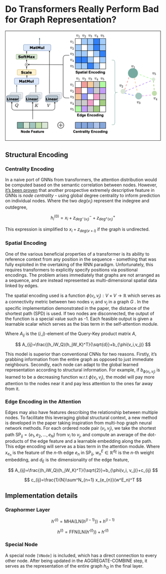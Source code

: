 # Do Transformers Really Perform Bad for Graph Representation?

![Graphormer architecture](img/architecture.png)


## Structural Encoding

### Centrality Encoding

In a naive port of GNNs from transformers, the attention distribution would be computed based on the semantic correlation between nodes. However, [it’s been proven](https://journals.sagepub.com/doi/10.1177/1354856510394539) that another prospective extremely descriptive feature in GNNs is *node centrality* - using global degree centrality to inform prediction on individual nodes. Where the two $deg(v_i)$ represent the indegree and outdegree,

$$
h_i^{(0)}=x_i+z^-_{deg^-(v_i)}+z^+_{deg^+(v_i)}
$$

This expression is simplified to $x_i+z_{deg(v+i)}$ if the graph is undirected.

### Spatial Encoding

One of the various beneficial properties of a transformer is its ability to reference context from any position in the sequence - something that was fully exploited in the overtaking of the RNN paradigm. Unfortunately, this requires transformers to explicitly specify positions via positional encodings. The problem arises immediately that graphs are not arranged as a sequence, and are instead represented as multi-dimensional spatial data linked by edges.

The spatial encoding used is a function $\phi(v_i,v_j):V\times{V}\rightarrow \mathbb{R}$ which serves as a connectivity metric between two nodes $v_i$ and $v_j$ in a graph $G$
. In the specific implementation demonstrated in the paper, the distance of the shortest path (SPD) is used. If two nodes are disconnected, the output of the function is a special value such as -1. Each feasible output is given a learnable scalar which serves as the bias term in the self-attention module. 

Where $A_{ij}$ is the $(i,j)$-element of the Query-Key product matrix $A$,

$$
A_{ij}=\frac{(h_iW_Q)(h_jW_K)^T}{\sqrt{d}}+b_{\phi(v_i,v_j)}
$$

This model is superior than conventional CNNs for two reasons. Firstly, it’s grabbing information from the entire graph as opposed to just immediate neighbours. Secondly, each node can adapt to the global learned representation according to structural information. For example, if $b_{\phi(v_i, v_j)}$ is learned to be a decreasing function w.r.t $\phi(v_i, v_j)$, the model will pay more attention to the nodes near it and pay less attention to the ones far away from it.

### Edge Encoding in the Attention

Edges may also have features describing the relationship between multiple nodes. To facilitate this leveraging global structural context, a new method is developed in the paper taking inspiration from multi-hop graph neural network methods. For each ordered node pair $(v_i, v_j)$, we take the shortest path $\text{SP}_{ij}=(e_1,e_2,...,e_N)$ from $v_i$ to $v_j$, and compute an average of the dot-products of the edge feature and a learnable embedding along the path. This edge encoding will serve as a bias term in the attention module. Where $x_{e_{n}}$ is the feature of the $n$-th edge $e_n$ in $\text{SP}_{ij}$, $w^E_n\in\mathbb{R}^{d_E}$ is the $n$-th weight embedding, and $d_E$ is the dimensionality of the edge feature,

$$
A_{ij}=\frac{(h_iW_Q)(h_jW_K)^T}{\sqrt{2}}+b_{\phi(v_i, v_j)}+c_{ij}
$$

$$
c_{ij}=\frac{1}{N}\sum^N_{n=1} x_{e_{n}}(w^E_n)^T
$$

## Implementation details

### Graphormer Layer

$$
h'^{(l)}= \text{MHA}(\text{LN}(h^{(l-1)}))+h^{(l-1)}
$$

$$
h^{(l)}=\text{FFN}(\text{LN}(h'^{(l)}))+h'^{(l)}
$$

### Special Node

A special node `[VNode]` is included, which has a direct connection to every other node. After being updated in the AGGREGATE-COMBINE step, it serves as the representation of the entire graph $h_G$ in the final layer.